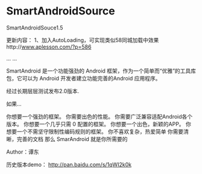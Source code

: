 SmartAndroidSource
==================

SmartAndroidSouce1.5

更新内容：
1、加入AutoLoading，可实现类似58同城加载中效果http://www.aplesson.com/?p=586

... ...

SmartAndroid 是一个功能强劲的 Android 框架，作为一个简单而“优雅”的工具库包，它可以为 Android 开发者建立功能完善的Android 应用程序。

经过长期层层测试发布2.0版本.

如果…

你想要一个强劲的框架。
你需要出色的性能。
你需要广泛兼容适配Android各个版本。
你想要一个几乎只需 0 配置的框架。
你想要一个出色，新颖的APP。
你想要一个不需坚守限制性编码规则的框架。
你不喜欢复杂，热爱简单
你需要清晰，完善的文档
那么 SmarAndroid 就是你所需要的

Author：谭东

历史版本demo：
http://pan.baidu.com/s/1qWI2k0k


